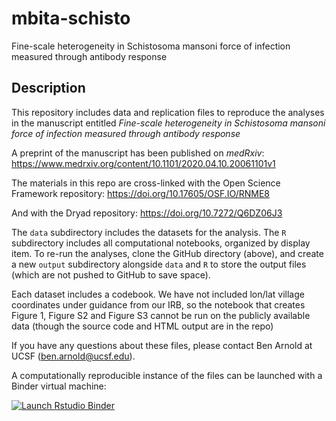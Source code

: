 # mbita-schisto
Fine-scale heterogeneity in Schistosoma mansoni force of infection measured through antibody response


## Description

This repository includes data and replication files to reproduce the analyses in the manuscript entitled _Fine-scale heterogeneity in Schistosoma mansoni force of infection measured through antibody response_

A preprint of the manuscript has been published on _medRxiv_: https://www.medrxiv.org/content/10.1101/2020.04.10.20061101v1 

The materials in this repo are cross-linked with the Open Science Framework repository: https://doi.org/10.17605/OSF.IO/RNME8

And with the Dryad repository:
https://doi.org/10.7272/Q6DZ06J3

The `data` subdirectory includes the datasets for the analysis. The `R` subdirectory includes all computational notebooks, organized by display item. To re-run the analyses, clone the GitHub directory (above), and create a new `output` subdirectory alongside `data` and `R` to store the output files (which are not pushed to GitHub to save space).

Each dataset includes a codebook. We have not included lon/lat village coordinates under guidance from our IRB, so the notebook that creates Figure 1, Figure S2 and Figure S3 cannot be run on the publicly available data (though the source code and HTML output are in the repo)

If you have any questions about these files, please contact Ben Arnold at UCSF (ben.arnold@ucsf.edu).

A computationally reproducible instance of the files can be launched with a Binder virtual machine:

[![Launch Rstudio Binder](http://mybinder.org/badge_logo.svg)](https://mybinder.org/v2/gh/ben-arnold/mbita-schisto/master?urlpath=rstudio)
